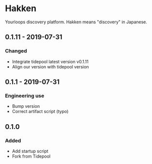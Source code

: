 # Hakken
Yourloops discovery platform.  Hakken means "discovery" in Japanese.

## 0.1.11 - 2019-07-31
### Changed
- Integrate tidepool latest version v0.1.11
- Align our version with tidepool version

## 0.1.1 - 2019-07-31
### Engineering use
- Bump version
- Correct artifact script (typo)

## 0.1.0
### Added
- Add startup script
- Fork from Tidepool
